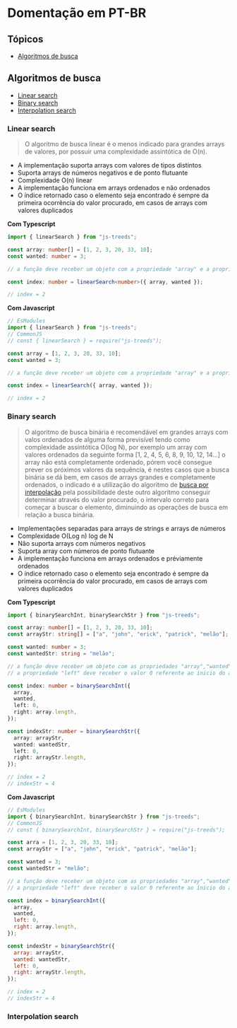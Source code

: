 # Domentação em PT-BR

## Tópicos

- [Algoritmos de busca](#search-algorithms)

<a id="search-algorithms"></a>

## Algoritmos de busca

- [Linear search](#linear-search)
- [Binary search](#binary-search)
- [Interpolation search](#interpolation-search)

<a id="linear-search"></a>

### Linear search

> O algoritmo de busca linear é o menos indicado para grandes arrays de valores, por possuir uma complexidade assintótica de O(n).

- A implementação suporta arrays com valores de tipos distintos
- Suporta arrays de números negativos e de ponto flutuante
- Complexidade O(n) linear
- A implementação funciona em arrays ordenados e não ordenados
- O índice retornado caso o elemento seja encontrado é sempre da primeira ocorrência do valor procurado, em casos de arrays com valores duplicados

**Com Typescript**

```ts
import { linearSearch } from "js-treeds";

const array: number[] = [1, 2, 3, 20, 33, 10];
const wanted: number = 3;

// a função deve receber um objeto com a propriedade "array" e a propriedade "wanted"

const index: number = linearSearch<number>({ array, wanted });

// index = 2
```

**Com Javascript**

```js
// EsModules
import { linearSearch } from "js-treeds";
// CommonJS
// const { linearSearch } = require("js-treeds");

const array = [1, 2, 3, 20, 33, 10];
const wanted = 3;

// a função deve receber um objeto com a propriedade "array" e a propriedade "wanted"

const index = linearSearch({ array, wanted });

// index = 2
```

<a id="binary-search"></a>

### Binary search

> O algoritmo de busca binária é recomendável em grandes arrays com valos ordenados de alguma forma previsível tendo como complexidade assintótica O(log N), por exemplo um array com valores ordenados da seguinte forma [1, 2, 4, 5, 6, 8, 9, 10, 12, 14...]
> o array não está completamente ordenado, pórem você consegue prever os próximos valores da sequência, é nestes casos que a busca binária se dá bem, em casos de arrays grandes e completamente ordenados, o indicado é a utilização do algoritmo de [busca por interpolação](#interpolation-search) pela possibilidade deste outro algoritmo conseguir determinar através do valor procurado, o intervalo correto para começar a buscar o elemento, diminuindo as operações de busca em relação a busca binária.

- Implementações separadas para arrays de strings e arrays de números
- Complexidade O(Log n) log de N
- Não suporta arrays com números negativos
- Suporta array com números de ponto flutuante
- A implementação funciona em arrays ordenados e préviamente ordenados
- O índice retornado caso o elemento seja encontrado é sempre da primeira ocorrência do valor procurado, em casos de arrays com valores duplicados

**Com Typescript**

```ts
import { binarySearchInt, binarySearchStr } from "js-treeds";

const array: number[] = [1, 2, 3, 20, 33, 10];
const arrayStr: string[] = ["a", "john", "erick", "patrick", "melão"];

const wanted: number = 3;
const wantedStr: string = "melão";

// a função deve receber um objeto com as propriedades "array","wanted", "left" e "right"
// a propriedade "left" deve receber o valor 0 referente ao ínicio do array e a propriedade "right" deve receber o valor referente ao tamanho do array por completo

const index: number = binarySearchInt({
  array,
  wanted,
  left: 0,
  right: array.length,
});

const indexStr: number = binarySearchStr({
  array: arrayStr,
  wanted: wantedStr,
  left: 0,
  right: arrayStr.length,
});

// index = 2
// indexStr = 4
```

**Com Javascript**

```js
// EsModules
import { binarySearchInt, binarySearchStr } from "js-treeds";
// CommonJS
// const { binarySearchInt, binarySearchStr } = require("js-treeds");

const arra = [1, 2, 3, 20, 33, 10];
const arrayStr = ["a", "john", "erick", "patrick", "melão"];

const wanted = 3;
const wantedStr = "melão";

// a função deve receber um objeto com as propriedades "array","wanted", "left" e "right"
// a propriedade "left" deve receber o valor 0 referente ao ínicio do array e a propriedade "right" deve receber o valor referente ao tamanho do array por completo

const index = binarySearchInt({
  array,
  wanted,
  left: 0,
  right: array.length,
});

const indexStr = binarySearchStr({
  array: arrayStr,
  wanted: wantedStr,
  left: 0,
  right: arrayStr.length,
});

// index = 2
// indexStr = 4
```

<a id="interpolation-search"></a>

### Interpolation search
